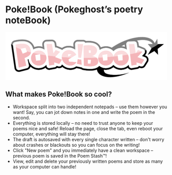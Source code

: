 # Poke!Book (Pokeghost’s poetry noteBook)

![](/static/logo.png)

## What makes Poke!Book so cool?

- Workspace split into two independent notepads – use them however you want! Say, you can jot down notes in one and write the poem in the second.
- Everything is stored locally – no need to trust anyone to keep your poems nice and safe! Reload the page, close the tab, even reboot your computer, everything will stay there!
- The draft is autosaved with every single character written – don't worry about crashes or blackouts so you can focus on the writing!
- Click "New poem" and you immediately have a clean workspace – previous poem is saved in the Poem Stash™!
- View, edit and delete your previously written poems and store as many as your computer can handle!